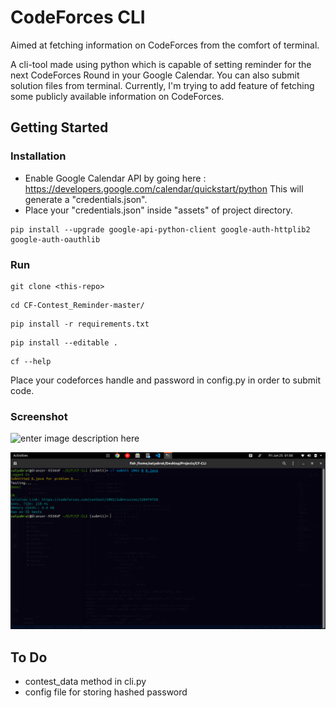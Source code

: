 


# CodeForces CLI
Aimed at fetching information on CodeForces from the comfort of terminal.

A cli-tool made using python which is capable of setting reminder for the next CodeForces Round in your Google Calendar. You can also submit solution files from terminal. Currently, I'm trying to add feature of fetching some publicly available information on CodeForces.


## Getting Started

### Installation

* Enable Google Calendar API by going here : https://developers.google.com/calendar/quickstart/python
This will generate a "credentials.json".
* Place your "credentials.json" inside "assets" of project directory.


```
pip install --upgrade google-api-python-client google-auth-httplib2 google-auth-oauthlib
```


### Run
```
git clone <this-repo>
```
```
cd CF-Contest_Reminder-master/
```
```
pip install -r requirements.txt
```
```
pip install --editable .
```
```
cf --help
```
Place your codeforces handle and password in config.py in order to submit code.

### Screenshot
![enter image description here](https://github.com/satyap54/CF-Contest_Reminder/blob/master/assets/CF-Cli-v2.png?raw=true)

![enter image description here](https://github.com/satyap54/CF-CLI/blob/master/assets/Screenshot%20from%202021-06-25%2001-00-29.png)
## To Do

 - contest_data method in cli.py
 - config file for storing hashed password
